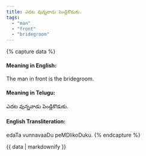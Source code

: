 ```yaml
---
title: ఎదట వున్నవాడు పెండ్లికొడుకు.
tags:
  - "man"
  - "front"
  - "bridegroom"
---
```


{% capture data %}
#### Meaning in English:
The man in front is the bridegroom.

#### Meaning in Telugu:
ఎదట వున్నవాడు పెండ్లికొడుకు.

#### English Transliteration:
edaTa vunnavaaDu peMDlikoDuku.
{% endcapture %}

<div class="notice">{{ data | markdownify }}</div>

